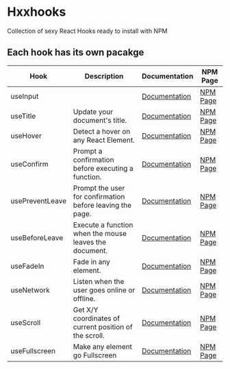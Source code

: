 # Hxxhooks
Collection of sexy React Hooks ready to install with NPM

## Each hook has its own pacakge

| Hook            | Description                                               | Documentation                           | NPM Page               | 
| --------------- | --------------------------------------------------------- | --------------------------------------- | ---------------------- |
| useInput        |                                                           | [Documentation](/)                      | [NPM Page](/) |
| useTitle        | Update your document's title.                             | [Documentation](https://github.com/hxxtae/hxxhooks/tree/master/useTitle) | [NPM Page](https://www.npmjs.com/package/@hxxhooks/use-title) |
| useHover        | Detect a hover on any React Element.                      | [Documentation](/)                      | [NPM Page](/) |
| useConfirm      | Prompt a confirmation before executing a function.        | [Documentation](/)                      | [NPM Page](/) |
| usePreventLeave | Prompt the user for confirmation before leaving the page. | [Documentation](/)                      | [NPM Page](/) |
| useBeforeLeave  | Execute a function when the mouse leaves the document.    | [Documentation](/)                      | [NPM Page](/) |
| useFadeIn       | Fade in any element.                                      | [Documentation](/)                      | [NPM Page](/) |
| useNetwork      | Listen when the user goes online or offline.              | [Documentation](/)                      | [NPM Page](/) |
| useScroll       | Get X/Y coordinates of current position of the scroll.    | [Documentation](/)                      | [NPM Page](/) |
| useFullscreen   | Make any element go Fullscreen                            | [Documentation](/)                      | [NPM Page](/) |
